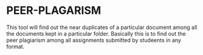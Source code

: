 # PEER-PLAGARISM
This tool will find out the near duplicates of a particular document  among all the documents kept in a particular folder.
Basically this is to find out the peer plagiarism among all assignments submitted by studeents in any format. 
